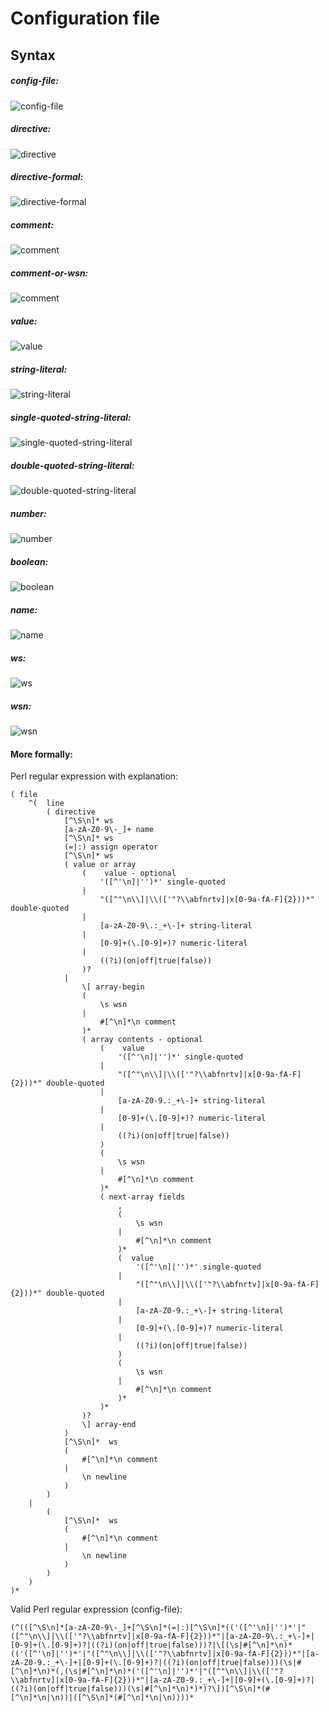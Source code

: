 # Configuration file

## Syntax
##### config-file:
![config-file](config-file.gif)
##### directive:
![directive](directive.gif)
##### directive-formal:
![directive-formal](directive-formal.gif)
##### comment:
![comment](comment.gif)
##### comment-or-wsn:
![comment](comment-or-wsn.gif)
##### value:
![value](value.gif)
##### string-literal:
![string-literal](string-literal.gif)
##### single-quoted-string-literal:
![single-quoted-string-literal](single-quoted-string-literal.gif)
##### double-quoted-string-literal:
![double-quoted-string-literal](double-quoted-string-literal.gif)
##### number:
![number](number.gif)
##### boolean:
![boolean](boolean.gif)
##### name:
![name](name.gif)
##### ws:
![ws](ws.gif)
##### wsn:
![wsn](wsn.gif)

#### More formally:
Perl regular expression with explanation:
```
( file
	^(  line
		( directive
			[^\S\n]* ws
			[a-zA-Z0-9\-_]+ name
			[^\S\n]* ws
			(=|:) assign operator
			[^\S\n]* ws
			( value or array
				(    value - optional
					'([^'\n]|'')*' single-quoted
				|
					"([^"\n\\]|\\(['"?\\abfnrtv]|x[0-9a-fA-F]{2}))*" double-quoted
				|
					[a-zA-Z0-9\.:_+\-]+ string-literal
				|
					[0-9]+(\.[0-9]+)? numeric-literal
				|
					((?i)(on|off|true|false))
				)?
			|
				\[ array-begin
				(
					\s wsn
				|
					#[^\n]*\n comment
				)*
				( array contents - optional
					(    value
						'([^'\n]|'')*' single-quoted
					|
						"([^"\n\\]|\\(['"?\\abfnrtv]|x[0-9a-fA-F]{2}))*" double-quoted
					|
						[a-zA-Z0-9.:_+\-]+ string-literal
					|
						[0-9]+(\.[0-9]+)? numeric-literal
					|
						((?i)(on|off|true|false))
					)
					(
						\s wsn
					|
						#[^\n]*\n comment
					)*
					( next-array fields
						,
						(
							\s wsn
						|
							#[^\n]*\n comment
						)*
						(  value
							'([^'\n]|'')*' single-quoted
						|
							"([^"\n\\]|\\(['"?\\abfnrtv]|x[0-9a-fA-F]{2}))*" double-quoted
						|
							[a-zA-Z0-9.:_+\-]+ string-literal
						|
							[0-9]+(\.[0-9]+)? numeric-literal
						|
							((?i)(on|off|true|false))
						)
						(
							\s wsn
						|
							#[^\n]*\n comment
						)*
					)*
				)?
				\] array-end
			)
			[^\S\n]*  ws
			(
				#[^\n]*\n comment
			|
				\n newline
			)
		)
	|
		(
			[^\S\n]*  ws
			(
				#[^\n]*\n comment
			|
				\n newline
			)
		)
	)
)*
```
Valid Perl regular expression (config-file):
<!---
To get below regex from above regex use: `(\s+([a-zA-Z-]*\s*)*)` and delete matches.
-->
```
(^(([^\S\n]*[a-zA-Z0-9\-_]+[^\S\n]*(=|:)[^\S\n]*(('([^'\n]|'')*'|"([^"\n\\]|\\(['"?\\abfnrtv]|x[0-9a-fA-F]{2}))*"|[a-zA-Z0-9\.:_+\-]+|[0-9]+(\.[0-9]+)?|((?i)(on|off|true|false)))?|\[(\s|#[^\n]*\n)*(('([^'\n]|'')*'|"([^"\n\\]|\\(['"?\\abfnrtv]|x[0-9a-fA-F]{2}))*"|[a-zA-Z0-9.:_+\-]+|[0-9]+(\.[0-9]+)?|((?i)(on|off|true|false)))(\s|#[^\n]*\n)*(,(\s|#[^\n]*\n)*('([^'\n]|'')*'|"([^"\n\\]|\\(['"?\\abfnrtv]|x[0-9a-fA-F]{2}))*"|[a-zA-Z0-9.:_+\-]+|[0-9]+(\.[0-9]+)?|((?i)(on|off|true|false)))(\s|#[^\n]*\n)*)*)?\])[^\S\n]*(#[^\n]*\n|\n))|([^\S\n]*(#[^\n]*\n|\n))))*
```
